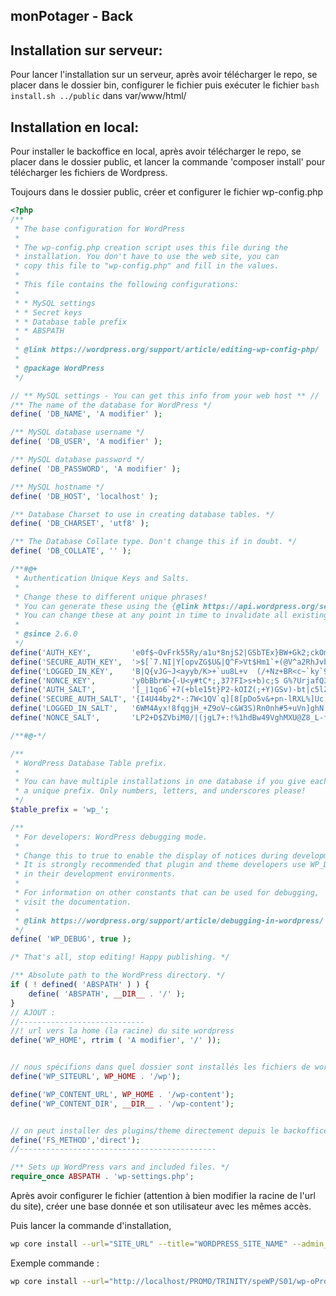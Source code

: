 ## monPotager - Back


## Installation sur serveur:

Pour lancer l'installation sur un serveur, après avoir télécharger le repo,
se placer dans le dossier bin, configurer le fichier puis exécuter le fichier ``` bash install.sh ../public ``` dans var/www/html/

## Installation en local:

Pour installer le backoffice en local, après avoir télécharger le repo, 
se placer dans le dossier public, et lancer la commande 'composer install' pour télécharger les fichiers de Wordpress.

Toujours dans le dossier public, créer et configurer le fichier wp-config.php

```php
<?php
/**
 * The base configuration for WordPress
 *
 * The wp-config.php creation script uses this file during the
 * installation. You don't have to use the web site, you can
 * copy this file to "wp-config.php" and fill in the values.
 *
 * This file contains the following configurations:
 *
 * * MySQL settings
 * * Secret keys
 * * Database table prefix
 * * ABSPATH
 *
 * @link https://wordpress.org/support/article/editing-wp-config-php/
 *
 * @package WordPress
 */

// ** MySQL settings - You can get this info from your web host ** //
/** The name of the database for WordPress */
define( 'DB_NAME', 'A modifier' );

/** MySQL database username */
define( 'DB_USER', 'A modifier' );

/** MySQL database password */
define( 'DB_PASSWORD', 'A modifier' );

/** MySQL hostname */
define( 'DB_HOST', 'localhost' );

/** Database Charset to use in creating database tables. */
define( 'DB_CHARSET', 'utf8' );

/** The Database Collate type. Don't change this if in doubt. */
define( 'DB_COLLATE', '' );

/**#@+
 * Authentication Unique Keys and Salts.
 *
 * Change these to different unique phrases!
 * You can generate these using the {@link https://api.wordpress.org/secret-key/1.1/salt/ WordPress.org secret-key service}
 * You can change these at any point in time to invalidate all existing cookies. This will force all users to have to log in again.
 *
 * @since 2.6.0
 */
define('AUTH_KEY',         'e0f$~OvFrk55Ry/a1u*8njS2|GSbTEx}BW+Gk2;ckOm] 1]!F* ~5Q h1(.>#d5L');
define('SECURE_AUTH_KEY',  '>$[`7.NI|Y[opvZG$U&|Q^F>Vt$Hm1`+(@V^a2RhJvb<RCIA+7Y-Q##hpnB}Zihz');
define('LOGGED_IN_KEY',    'B|Q{vJG~J<ayyb/K>+`uu8L+v  (/+Nz+BR<c~`ky`9k>@pp*%yEJEXzZlo$njuV');
define('NONCE_KEY',        'y0bBbrW>{-U<y#tC*;,37?FI>s+b)c;S G%?UrjafQ3-Rg/hPw-<q&y-[T@TM&?`');
define('AUTH_SALT',        '[_|1qo6`+7(+ble15t}P2-kOIZ(;+Y)GSv)-bt|c5lZeuQ`#4[n?g_]IqK+Iz.x0');
define('SECURE_AUTH_SALT', '{I4U44by2*-:7W<1QV`q][8[pDo5v&+pn-lRXL%]Uc!}7!|$:s-bzN/.u+KT,)q1');
define('LOGGED_IN_SALT',   '6WM4Ayx!8fqgjH_+Z9oV~c&W3S)Rn0nh#5+uVn]ghN!+4jx:t<+A?HqH4!b? >,q');
define('NONCE_SALT',       'LP2+D$ZVbiM0/|(jgL7+:!%1hdBw49VghMXU@Z8_L-fFJ<Ol?SX.~$7 +?q ^d;{');

/**#@-*/

/**
 * WordPress Database Table prefix.
 *
 * You can have multiple installations in one database if you give each
 * a unique prefix. Only numbers, letters, and underscores please!
 */
$table_prefix = 'wp_';

/**
 * For developers: WordPress debugging mode.
 *
 * Change this to true to enable the display of notices during development.
 * It is strongly recommended that plugin and theme developers use WP_DEBUG
 * in their development environments.
 *
 * For information on other constants that can be used for debugging,
 * visit the documentation.
 *
 * @link https://wordpress.org/support/article/debugging-in-wordpress/
 */
define( 'WP_DEBUG', true );

/* That's all, stop editing! Happy publishing. */

/** Absolute path to the WordPress directory. */
if ( ! defined( 'ABSPATH' ) ) {
	define( 'ABSPATH', __DIR__ . '/' );
}
// AJOUT :
//----------------------------
//! url vers la home (la racine) du site wordpress
define('WP_HOME', rtrim ( 'A modifier', '/' ));


// nous spécifions dans quel dossier sont installés les fichiers de wordpress
define('WP_SITEURL', WP_HOME . '/wp');

define('WP_CONTENT_URL', WP_HOME . '/wp-content');
define('WP_CONTENT_DIR', __DIR__ . '/wp-content');


// on peut installer des plugins/theme directement depuis le backoffice
define('FS_METHOD','direct');
//--------------------------------------------

/** Sets up WordPress vars and included files. */
require_once ABSPATH . 'wp-settings.php';

```

Après avoir configurer le fichier (attention à bien modifier la racine de l'url du site), créer une base donnée et son utilisateur avec les mêmes accès.

Puis lancer la commande d'installation,
```sh
wp core install --url="SITE_URL" --title="WORDPRESS_SITE_NAME" --admin_user="WORDPRESS_ADMIN_NAME" --admin_password="WORDPRESS_ADMIN_PASSWORD" --admin_email="WORDPRESS_ADMIN_EMAIL" --skip-email;
```

Exemple commande :
```sh
wp core install --url="http://localhost/PROMO/TRINITY/speWP/S01/wp-oProfile/public" --title="Démo install wp" --admin_user="admin" --admin_password="allo?" --admin_email="paul@super.beam" --skip-email;
```
